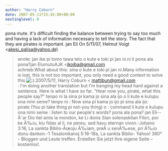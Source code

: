 ```yaml
---
author: "Harry Coburn"
date: 2007-05-11T15:45:00+00:00
nestinglevel: 0
---
```

pona mute. It's difficult finding the balance between trying to say too much and having a lack of information necessary to tell the story. The fact that they are pirates is important. jan Eli On 5/11/07, Helmut Voigt <[akesi_palisa@yahoo.de](mailto://akesi_palisa@yahoo.de)\
> wrote:
jan ike pi tomo tawa telo o kute e toki pi jan ni.ni li pona ala pona?jan ElumutuAJK <[ikojba@gmail.com](mailto://ikojba@gmail.com)\
> schrieb:What about this: sina o kute e toki pi jan ni.Many information is lost, this is not too important, you only need a good context to solve this ![:)](images/smilies/icon_e_smile.gif "Smile").2007/5/11, Harry Coburn < [mattibun@gmail.com](mailto://mattibun@gmail.com)\
>: I'm doing another translation but I'm banging my head hard against a sentence. Here is what I have so far. "Hear now you, pirate, what this people say?" tenpo ni la sina pi kama jo sina ala ijo o li kute e kulupu ona nimi seme? tenpo ni : Now sina pi kama jo ijo pi sina ala ijo: pirate (You pi take thing pi not-you thing) o : command li kute e kulupu ona nimi seme : listen to our people's words? pona ala pona? jan Eli--
 Äˆar Dio tiel amis la mondon, ke Li donis Sian solenaskitan Filon, por ke Ä‰iu, kiu fidas al li, ne pereu, sed havu eternan vivon.-Johano 3:16, La sankta Biblio-Äœoju Ä‰iam, preÄ u senÄ‰ese, pri Ä‰io donu dankon.-1 Tesalonikanoj 5:16-18a, La sankta Biblio- Yahoo! 360° – Bloggen und Leute treffen. Erstellen Sie jetzt Ihre eigene Seite – kostenlos!.